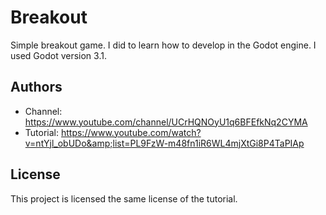 # Breakout

Simple breakout game. I did to learn how to develop in the Godot engine. I used Godot version 3.1.

## Authors

* Channel: https://www.youtube.com/channel/UCrHQNOyU1q6BFEfkNq2CYMA
* Tutorial: https://www.youtube.com/watch?v=ntYjl_obUDo&amp;list=PL9FzW-m48fn1iR6WL4mjXtGi8P4TaPIAp

## License

This project is licensed the same license of the tutorial.
